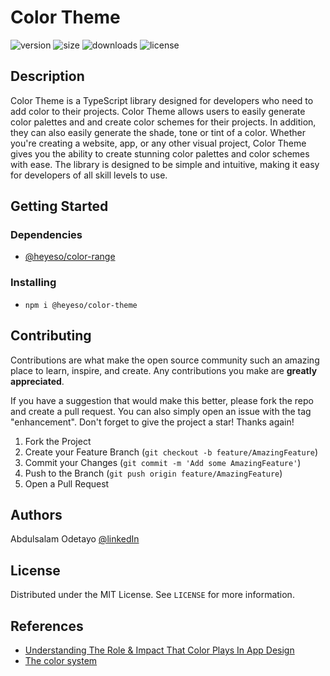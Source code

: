# Color Theme  

![version](https://img.shields.io/npm/v/@heyeso/color-theme) ![size](https://img.shields.io/bundlephobia/minzip/@heyeso/color-theme) ![downloads](https://img.shields.io/npm/dw/@heyeso/color-theme) ![license](https://img.shields.io/npm/l/@heyeso/color-theme)

## Description

Color Theme is a TypeScript library designed for developers who need to add color to their projects. Color Theme allows users to easily generate color palettes and and create color schemes for their projects. In addition, they can also easily generate the shade, tone or tint of a color. Whether you're creating a website, app, or any other visual project, Color Theme gives you the ability to create stunning color palettes and color schemes with ease. The library is designed to be simple and intuitive, making it easy for developers of all skill levels to use.

## Getting Started

### Dependencies

* [@heyeso/color-range](https://www.npmjs.com/package/@heyeso/color-range)

### Installing

* `npm i @heyeso/color-theme`

## Contributing

Contributions are what make the open source community such an amazing place to learn, inspire, and create. Any contributions you make are **greatly appreciated**.

If you have a suggestion that would make this better, please fork the repo and create a pull request. You can also simply open an issue with the tag "enhancement".
Don't forget to give the project a star! Thanks again!

1. Fork the Project
2. Create your Feature Branch (`git checkout -b feature/AmazingFeature`)
3. Commit your Changes (`git commit -m 'Add some AmazingFeature'`)
4. Push to the Branch (`git push origin feature/AmazingFeature`)
5. Open a Pull Request

## Authors

Abdulsalam Odetayo  [@linkedIn](https://www.linkedin.com/in/abdulsalam-odetayo-87ba72202/)

## License

Distributed under the MIT License. See `LICENSE` for more information.

## References

* [Understanding The Role & Impact That Color Plays In App Design](https://mindsea.com/color-theory/)
* [The color system](https://m2.material.io/design/color/the-color-system.html#color-theme-creation)

